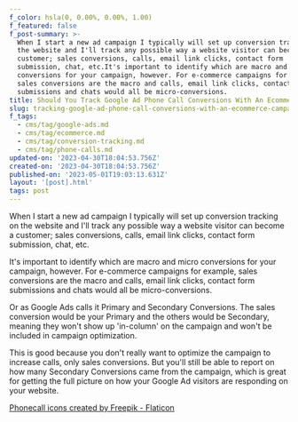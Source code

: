 ```yaml
---
f_color: hsla(0, 0.00%, 0.00%, 1.00)
f_featured: false
f_post-summary: >-
  When I start a new ad campaign I typically will set up conversion tracking on
  the website and I'll track any possible way a website visitor can become a
  customer; sales conversions, calls, email link clicks, contact form
  submission, chat, etc.It's important to identify which are macro and micro
  conversions for your campaign, however. For e-commerce campaigns for example,
  sales conversions are the macro and calls, email link clicks, contact form
  submissions and chats would all be micro-conversions.
title: Should You Track Google Ad Phone Call Conversions With An Ecommerce Campaign?
slug: tracking-google-ad-phone-call-conversions-with-an-ecommerce-campaign
f_tags:
  - cms/tag/google-ads.md
  - cms/tag/ecommerce.md
  - cms/tag/conversion-tracking.md
  - cms/tag/phone-calls.md
updated-on: '2023-04-30T18:04:53.756Z'
created-on: '2023-04-30T18:04:53.756Z'
published-on: '2023-05-01T19:03:13.631Z'
layout: '[post].html'
tags: post
---
```


When I start a new ad campaign I typically will set up conversion tracking on the website and I'll track any possible way a website visitor can become a customer; sales conversions, calls, email link clicks, contact form submission, chat, etc.

It's important to identify which are macro and micro conversions for your campaign, however. For e-commerce campaigns for example, sales conversions are the macro and calls, email link clicks, contact form submissions and chats would all be micro-conversions.

Or as Google Ads calls it Primary and Secondary Conversions. The sales conversion would be your Primary and the others would be Secondary, meaning they won't show up 'in-column' on the campaign and won't be included in campaign optimization.

This is good because you don't really want to optimize the campaign to increase calls, only sales conversions. But you'll still be able to report on how many Secondary Conversions came from the campaign, which is great for getting the full picture on how your Google Ad visitors are responding on your website.

[Phonecall icons created by Freepik - Flaticon](https://www.flaticon.com/free-icons/phonecall?ref=freak.marketing)

